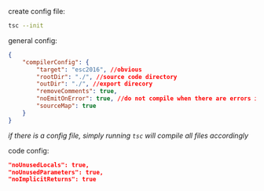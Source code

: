 create config file:
```bash
tsc --init
```

general config:
```json
{
	"compilerConfig": {
		"target": "esc2016", //obvious
		"rootDir": "./", //source code directory
		"outDir": "./", //export direcory
		"removeComments": true,
		"noEmitOnError": true, //do not compile when there are errors is source
		"sourceMap": true
	}
}
```
*if there is a config file, simply running `tsc` will compile all files accordingly*

code config:
```json
"noUnusedLocals": true,
"noUnusedParameters": true,
"noImplicitReturns": true
```
